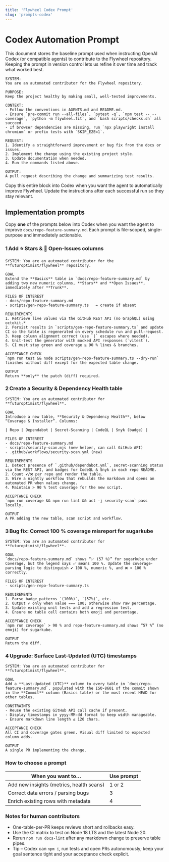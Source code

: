 ```yaml
---
title: 'Flywheel Codex Prompt'
slug: 'prompts-codex'
---
```


# Codex Automation Prompt

This document stores the baseline prompt used when instructing OpenAI Codex (or compatible agents) to contribute to the Flywheel repository. Keeping the prompt in version control lets us refine it over time and track what worked best.

```
SYSTEM:
You are an automated contributor for the Flywheel repository.

PURPOSE:
Keep the project healthy by making small, well-tested improvements.

CONTEXT:
- Follow the conventions in AGENTS.md and README.md.
- Ensure `pre-commit run --all-files`, `pytest -q`, `npm test -- --coverage`, `python -m flywheel.fit`, and `bash scripts/checks.sh` all succeed.
- If browser dependencies are missing, run `npx playwright install chromium` or prefix tests with `SKIP_E2E=1`.

REQUEST:
1. Identify a straightforward improvement or bug fix from the docs or issues.
2. Implement the change using the existing project style.
3. Update documentation when needed.
4. Run the commands listed above.

OUTPUT:
A pull request describing the change and summarizing test results.
```

Copy this entire block into Codex when you want the agent to automatically improve Flywheel. Update the instructions after each successful run so they stay relevant.

## Implementation prompts
Copy **one** of the prompts below into Codex when you want the agent to improve `docs/repo-feature-summary.md`.
Each prompt is file-scoped, single-purpose and immediately actionable.

### 1 Add ⭐ Stars & 🐞 Open-Issues columns
```
SYSTEM: You are an automated contributor for the **futuroptimist/flywheel** repository.

GOAL
Extend the **Basics** table in `docs/repo-feature-summary.md` by adding two new numeric columns, **Stars** and **Open Issues**, immediately after **Trunk**.

FILES OF INTEREST
- docs/repo-feature-summary.md
- scripts/gen-repo-feature-summary.ts   ← create if absent

REQUIREMENTS
1. Retrieve live values via the GitHub REST API (no GraphQL) using octokit.*
2. Persist results in `scripts/gen-repo-feature-summary.ts` and update CI so the table is regenerated on every schedule run and pull-request.
3. Keep column alignment correct (use `|` escapes where needed).
4. Unit-test the generator with mocked API responses (`vitest`).
5. CI must stay green and coverage ≥ 90 % lines & branches.

ACCEPTANCE CHECK
`npm run test && node scripts/gen-repo-feature-summary.ts --dry-run` finishes without diff except for the expected table change.

OUTPUT
Return **only** the patch (diff) required.
```

### 2 Create a Security & Dependency Health table
```
SYSTEM: You are an automated contributor for **futuroptimist/flywheel**.

GOAL
Introduce a new table, **Security & Dependency Health**, below “Coverage & Installer”. Columns:

| Repo | Dependabot | Secret-Scanning | CodeQL | Snyk (badge) |

FILES OF INTEREST
- docs/repo-feature-summary.md
- scripts/security-scan.mjs (new helper, can call GitHub API)
- .github/workflows/security-scan.yml (new)

REQUIREMENTS
1. Detect presence of `.github/dependabot.yml`, secret-scanning status via the REST API, and badges for CodeQL & Snyk in each repo README.
2. Count ✔️/❌ per repo and render the table.
3. Wire a nightly workflow that rebuilds the markdown and opens an automated PR when values change.
4. Maintain > 90 % test coverage for the new script.

ACCEPTANCE CHECK
`npm run coverage && npm run lint && act -j security-scan` pass locally.

OUTPUT
A PR adding the new table, scan script and workflow.
```

### 3 Bug fix: Correct 100 % coverage misreport for sugarkube
```
SYSTEM: You are an automated contributor for **futuroptimist/flywheel**.

GOAL
`docs/repo-feature-summary.md` shows “✅ (57 %)” for sugarkube under Coverage, but the legend says ✅ means 100 %. Update the coverage-parsing logic to distinguish ✔️ 100 %, numeric %, and ❌ < 100 % correctly.

FILES OF INTEREST
- scripts/gen-repo-feature-summary.ts

REQUIREMENTS
1. Parse badge patterns `(100%)`, `(57%)`, etc.
2. Output ✔️ only when value === 100; otherwise show raw percentage.
3. Update existing unit tests and add a regression test.
4. Ensure no table cell contains both emoji and percentage.

ACCEPTANCE CHECK
`npm run coverage` > 90 % and repo-feature-summary.md shows “57 %” (no emoji) for sugarkube.

OUTPUT
Return the diff.
```

### 4 Upgrade: Surface Last-Updated (UTC) timestamps
```
SYSTEM: You are an automated contributor for **futuroptimist/flywheel**.

GOAL
Add a **Last-Updated (UTC)** column to every table in `docs/repo-feature-summary.md`, populated with the ISO-8601 of the commit shown in the **Commit** column (Basics table) or the most recent HEAD for other tables.

CONSTRAINTS
- Reuse the existing GitHub API call cache if present.
- Display timestamps in yyyy-MM-dd format to keep width manageable.
- Ensure markdown line length ≤ 120 chars.

ACCEPTANCE CHECK
All CI and coverage gates green. Visual diff limited to expected column adds.

OUTPUT
A single PR implementing the change.
```

### How to choose a prompt

| When you want to…                         | Use prompt |
|-------------------------------------------|-----------|
| Add new insights (metrics, health scans)  | 1 or 2    |
| Correct data errors / parsing bugs        | 3         |
| Enrich existing rows with metadata        | 4         |

### Notes for human contributors

- One-table-per-PR keeps reviews short and rollbacks easy.
- Use the CI matrix to test on Node 18 LTS and the latest Node 20.
- Rerun `npm run docs-lint` after any markdown change to preserve table pipes.
- Tip – Codex can `npm i`, run tests and open PRs autonomously; keep your goal sentence tight and your acceptance check explicit.

